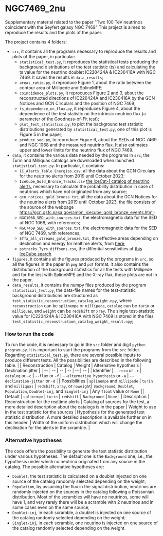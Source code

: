 # NGC7469_2nu
Supplementary material related to the paper "Two 100 TeV neutrinos coincident with the Seyfert galaxy NGC 7469"
This project is aimed to reproduce the results and the plots of the paper.

The project contains 4 folders:
- `src`, it contains all the programs necessary to reproduce the results and plots of the paper, in particular:
  - `statistical_test.py`, it reproduces the statistical tests producing the background distributions of the test statistic (ts) and calculating the ts value for the neutrino doublet IC220424A & IC230416A with NGC 7469. It saves the results in `data_results`;
  - `areas_ratio.py`, it reproduce Figure 1, about the ratio between the contour area of Millipede and SplineMPE;
  - `coincidence_plots.py`, it reprocuces Figure 2 and 3, about the reconstructed directions of IC220424A and IC230416A by the GCN Notices and GCN Circulars and the position of NGC 7469;
  - `ts_dependence_on_flux.py`, it reproduces Figure 4, about the dependence of the test statistic on the intrinsic neutrino flux (a parameter of the Goodness-of-Fit test);
  - `plot_test_statistics.py`, to plot the background test statistic distributions generated by `statistical_test.py`, one of this plot is Figure 5 in the paper;
  - `produce_sed.py`, to reproduce Figure 6, about the SEDs of NGC 7469 and NGC 1068 and the measured neutrino flux. It also estimates upper and lower limits for the neutrino flux of NGC 7469.
- `data`, it contains the various data needed by the programs in `src`, the Turin and Milliquas catalogs are downloaded when launched `statistical_test.py`. In particular, it contains:
  - `IC_Alerts_Table_Energies.csv`, all the data about the GCN Circulars for the neutrino alerts from 2019 until October 2023;
  - `IceCube_Gold_Bronze_Tracks.csv` [the IceCat-1 catalog of neutrino alerts](https://icecube.wisc.edu/news/research/2023/04/icecat-1-icecubes-first-event-catalog-of-neutrino-track-alerts/), necessary to calculate the probability distribution in case of neutrinos which have not originated from any source; 
  - `gcn_notices_gold_bronze.txt`, all the data about the GCN Notices for the neutrino alerts from 2019 until October 2023, the file consists of the source of the webpage https://gcn.gsfc.nasa.gov/amon_icecube_gold_bronze_events.html;
  - `NGC1068_SED_with_sources.txt`, the electromagnetic data for the SED of NGC 1068, with references;
  - `NGC7469_SED_with_sources.txt`, the electromagnetic data for the SED of NGC 7469, with references;
  - `Effa_all_streams_gold_bronze.txt`, the effective areas depending on declination and energy for realtime alerts, from [here](https://icecube.wisc.edu/news/research/2023/04/icecat-1-icecubes-first-event-catalog-of-neutrino-track-alerts/);
  - `pstracks_7yrs_diffsens.csv`, the diffential sensitivities of [this IceCube search](https://iopscience.iop.org/article/10.3847/1538-4357/835/2/151).
- `figures`, it contains all the figures produced by the programs in `src`, so all the figures in the paper in `png` and `pdf` format. It also contains the distribution of the background statistics for all the tests with Millipede and for the test with SplineMPE and the X-ray flux, these plots are not in the paper.
- `data_results`, it contains the numpy files produced by the program `statistical_test.py`, the data-file names for the test-statistic background distributions are structured as `test_statistic_reconstruction_catalog_weight.npy`, where `reconstruction` can be `splinempe` or `millipede`, `catalog` can be `turin` or `milliquas`, and `weight` can be `redshift` or `xray`. The single test-statistic value for IC220424A & IC230416A with NGC 7469 is stored in the files `test_statistic_reconstruction_catalog_weight_result.npy`;

### How to run the code
To run the code, it is necessary to go in the `src` folder and digit `python program.py`. It is important to start the programs from the `src` folder.
Regarding `statistical_test.py`, there are several possible inputs to produce different tests. All the possibilities are described in the following table.
| | Reconstruction | Catalog | Weight | Alternative hypothesis | Declination jitter |
| -- | -- | -- | -- | -- | -- |
| Identifier | `--reco` or `-r` | `--catalog` or `-c` | `--flux` or `-f` | `--alternative_hypothesis` or `-a` | `--declination-jitter` or `-d` |
| Possibilities | `splinempe` and `millipede` | `turin` and `milliquas` | `redshift`, `xray`, or `noweight`| `Background`, `Doublet`, `Population`, `Doublet-inj`, and `Singlet-inj` | Any `float` value or `None` |
| Default | `splinempe` | `turin` | `redshift` | `Background` | `None` |
| Description | Reconstruction for the realtime alerts | Catalog of sources for the test, a more detailed description about the catalogs is in the paper | Weight to use in the test statistic for the sources | Hypothesis for the generated test statistic distribution. A more detailed description is available further on in this header. | Width of the uniform distribution which will change the declination for the alerts in the scramble. |

### Alternative hypotheses
The code offers the possibility to generate the test statistic distribution under various hypotheses.
The default one is the `Background` one, i.e., the hypothesis under which no neutrino originated from any source in the catalog.
The possible alternative hypotheses are:
- `Doublet`, the test statistic is calculated on a doublet injected on one source of the catalog randomly selected depending on the weight;
- `Population`, by assuming the flux in the signal distribution, neutrinos are randomly injected on the sources in the catalog following a Poissonian distribution. Most of the scrambles will have no neutrinos, some will have 1, and very rarely there will be a scramble with 2 neutrinos and in some cases even on the same source;
- `Doublet-inj`, in each scramble, a doublet is injected on one source of the catalog randomly selected depending on the weight;
- `Singlet-inj`, in each scramble, one neutrino is injected on one source of the catalog randomly selected depending on the weight.
